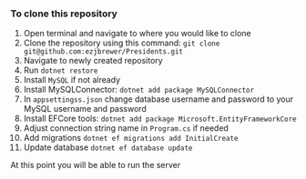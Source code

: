 ### To clone this repository

1. Open terminal and navigate to where you would like to clone
2. Clone the repository using this command: `git clone git@github.com:ezjbrewer/Presidents.git`
3. Navigate to newly created repository
4. Run `dotnet restore`
5. Install `MySQL` if not already
6. Install MySQLConnector: `dotnet add package MySQLConnector`
7. In `appsettingss.json` change database username and password to your MySQL username and password
8. Install EFCore tools: `dotnet add package Microsoft.EntityFrameworkCore`
9. Adjust connection string name in `Program.cs` if needed
10. Add migrations `dotnet ef migrations add InitialCreate`
11. Update database `dotnet ef database update`

At this point you will be able to run the server
